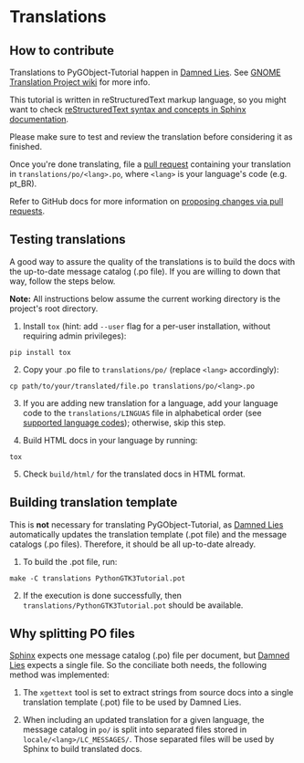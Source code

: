 # Translations

## How to contribute

Translations to PyGObject-Tutorial happen in [Damned Lies](https://l10n.gnome.org/). See [GNOME Translation Project wiki](https://wiki.gnome.org/TranslationProject) for more info.

This tutorial is written in reStructuredText markup language, so you might want to check [reStructuredText syntax and concepts in Sphinx documentation](https://www.sphinx-doc.org/en/master/usage/restructuredtext/basics.html).


Please make sure to test and review the translation before considering it as finished.

Once you're done translating, file a [pull request](https://github.com/sebp/PyGObject-Tutorial/pulls) containing your translation in `translations/po/<lang>.po`, where `<lang>` is your language's code (e.g. pt_BR).

Refer to GitHub docs for more information on [proposing changes via pull requests](https://help.github.com/pt/github/collaborating-with-issues-and-pull-requests/proposing-changes-to-your-work-with-pull-requests).

## Testing translations

A good way to assure the quality of the translations is to build the docs with the up-to-date message catalog (.po file). If you are willing to down that way, follow the steps below.

**Note:** All instructions below assume the current working directory is the project's root directory.

1. Install `tox` (hint: add `--user` flag for a per-user installation, without requiring admin privileges):
```
pip install tox
```

2. Copy your .po file to `translations/po/` (replace `<lang>` accordingly):
```
cp path/to/your/translated/file.po translations/po/<lang>.po
```

3. If you are adding new translation for a language, add your language code to the `translations/LINGUAS` file in alphabetical order (see [supported language codes](https://www.sphinx-doc.org/en/master/usage/configuration.html#confval-language)); otherwise, skip this step.

4. Build HTML docs in your language by running:
```
tox
```

5. Check `build/html/` for the translated docs in HTML format.

## Building translation template

This is **not** necessary for translating PyGObject-Tutorial, as [Damned Lies](https://l10n.gnome.org/) automatically updates the translation template (.pot file) and the message catalogs (.po files). Therefore, it should be all up-to-date already.

1. To build the .pot file, run:
```
make -C translations PythonGTK3Tutorial.pot
```

2. If the execution is done successfully, then `translations/PythonGTK3Tutorial.pot` should be available.

## Why splitting PO files

[Sphinx](https://www.sphinx-doc.org) expects one message catalog (.po) file per document, but [Damned Lies](https://l10n.gnome.org/) expects a single file. So the conciliate both needs, the following method was implemented:

1. The `xgettext` tool is set to extract strings from source docs into a single translation template (.pot) file to be used by Damned Lies.

2. When including an updated translation for a given language, the message catalog in `po/` is split into separated files stored in `locale/<lang>/LC_MESSAGES/`. Those separated files will be used by Sphinx to build translated docs.

